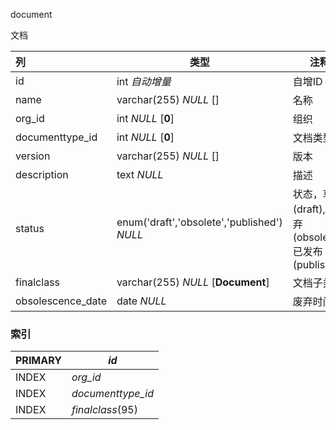 document

文档



| 列                | 类型                                        | 注释                                                    |
| :---------------- | ------------------------------------------- | ------------------------------------------------------- |
| id                | int *自动增量*                              | 自增ID                                                  |
| name              | varchar(255) *NULL* []                      | 名称                                                    |
| org_id            | int *NULL* [**0**]                          | 组织                                                    |
| documenttype_id   | int *NULL* [**0**]                          | 文档类型                                                |
| version           | varchar(255) *NULL* []                      | 版本                                                    |
| description       | text *NULL*                                 | 描述                                                    |
| status            | enum('draft','obsolete','published') *NULL* | 状态，草稿 (draft), 废弃 (obsolete), 已发布 (published) |
| finalclass        | varchar(255) *NULL* [**Document**]          | 文档子类别                                              |
| obsolescence_date | date *NULL*                                 | 废弃时间                                                |

### 索引

| PRIMARY | *id*              |
| :------ | ----------------- |
| INDEX   | *org_id*          |
| INDEX   | *documenttype_id* |
| INDEX   | *finalclass*(95)  |